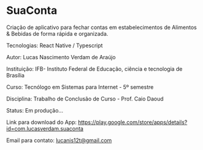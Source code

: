 # SuaConta
Criação de aplicativo para fechar contas em estabelecimentos de Alimentos &amp; Bebidas de forma rápida e organizada.

Tecnologias: React Native / Typescript

Autor: Lucas Nascimento Verdam de Araújo

Instituição: IFB- Instituto Federal de Educação, ciência e tecnologia de Brasília

Curso: Tecnólogo em Sistemas para Internet - 5º semestre

Disciplina: Trabalho de Conclusão de Curso - Prof. Caio Daoud

Status: Em produção...

Link para download do App: https://play.google.com/store/apps/details?id=com.lucasverdam.suaconta

Email para contato: lucanis12t@gmail.com
